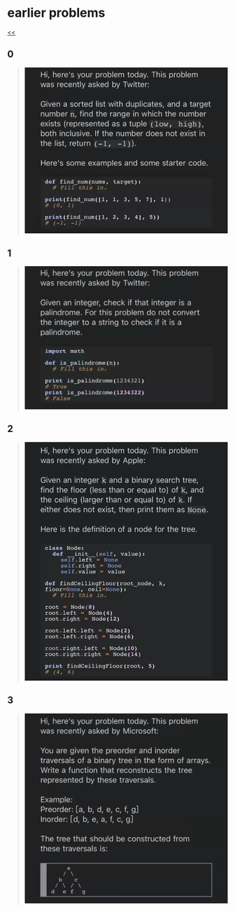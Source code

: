 # earlier problems

[<<](../README.md)

## 0

>![img_0.jpg](./img_0.jpg)

## 1

>![img_1.jpg](./img_1.jpg)

## 2

>![img_2.jpg](./img_2.jpg)

## 3

>![img_3.jpg](./img_3.jpg)